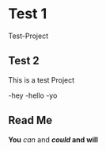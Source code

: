 # Test 1
Test-Project

## Test 2
This is a test Project

  -hey
  -hello
  -yo

## Read Me
**You** *can* and **_could_ and will**
